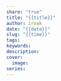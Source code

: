 ```yaml
---
share: "true"
title: "{{title}}"
author: iroak
date: "{{date}}"
slug: "{{time}}"
tags: 
keywords: 
description: 
cover:
  image: 
series: 
---
```


